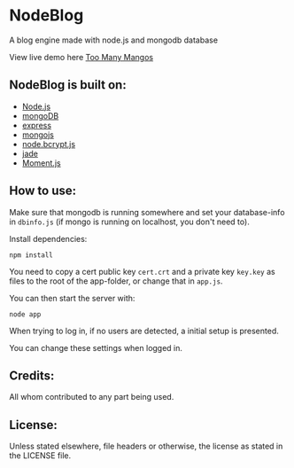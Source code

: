 NodeBlog
========

A blog engine made with node.js and mongodb database

View live demo here [Too Many Mangos][Too Many Mangos]

NodeBlog is built on:
---------------------
* [Node.js][NodeJS]
* [mongoDB][MongoDB]
* [express][express]
* [mongojs][mongojs]
* [node.bcrypt.js][bcrypt]
* [jade][jade]
* [Moment.js][moment]

How to use:
-----------

Make sure that mongodb is running somewhere and set your database-info in `dbinfo.js` (if mongo is running on localhost, you don't need to).

Install dependencies:
``` 
npm install
```
You need to copy a cert public key `cert.crt` and a private key `key.key` as files to the root of the app-folder, or change that in `app.js`.

You can then start the server with:
``` 
node app
```
When trying to log in, if no users are detected, a initial setup is presented.

You can change these settings when logged in.

Credits:
--------
All whom contributed to any part being used.

License:
--------
Unless stated elsewhere, file headers or otherwise, the license as stated in the LICENSE file.

[NodeJS]: http://nodejs.org
[MongoDB]: http://www.mongodb.org
[express]: http://expressjs.com/
[mongojs]: https://github.com/gett/mongojs
[bcrypt]: https://github.com/ncb000gt/node.bcrypt.js
[jade]: http://jade-lang.com
[moment]: http://momentjs.com/
[Too Many Mangos]: http://toomanymangos.nodester.com
